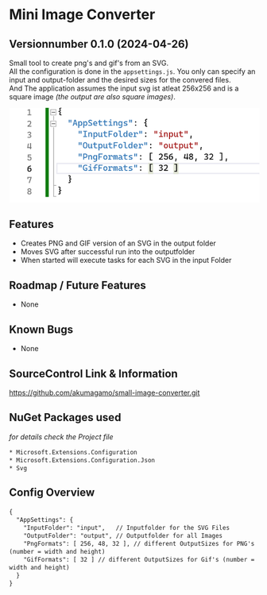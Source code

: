 ﻿# Mini Image Converter
## Versionnumber 0.1.0 (2024-04-26)

Small tool to create png's and gif's from an SVG.  
All the configuration is done in the `appsettings.js`. You only can specify an input and output-folder and the desired sizes for the convered files.  
And The application assumes the input svg ist atleat 256x256 and is a square image _(the output are also square images)_.

![Screenshot from a config](https://raw.githubusercontent.com/akumagamo/small-image-converter/master/readme/screenshot_0001.png "Screenshot from a config")  

## Features
* Creates PNG and GIF version of an SVG in the output folder
* Moves SVG after successful run into the outputfolder
* When started will execute tasks for each SVG in the input Folder

## Roadmap / Future Features
* None

## Known Bugs
* None

## SourceControl Link & Information
https://github.com/akumagamo/small-image-converter.git

## NuGet Packages used
_for details check the Project file_

    * Microsoft.Extensions.Configuration
    * Microsoft.Extensions.Configuration.Json
    * Svg

## Config Overview   
    {
      "AppSettings": {
        "InputFolder": "input",   // Inputfolder for the SVG Files
        "OutputFolder": "output", // Outputfolder for all Images
        "PngFormats": [ 256, 48, 32 ], // different OutputSizes for PNG's (number = width and height)
        "GifFormats": [ 32 ] // different OutputSizes for Gif's (number = width and height)
      }
    }